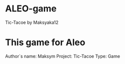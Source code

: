 # ALEO-game
Tic-Tacoe by Maksyaka12

# This game for Aleo
Author`s name: Maksym
Project: Tic-Tacoe
Type: Game
